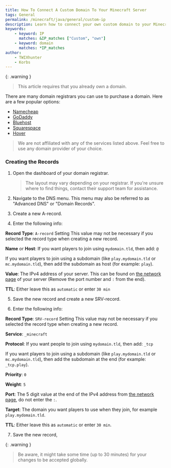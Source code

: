 ```yaml
---
title: How To Connect A Custom Domain To Your Minecraft Server
tags: General
permalink: /minecraft/java/general/custom-ip
description: Learn how to connect your own custom domain to your Minecraft server.
keywords:
    - keyword: IP
      matches: &IP_matches ["Custom", "own"]
    - keyword: domain
      matches: *IP_matches
author:
    - TWIXhunter
    - Korbs
---
```


{: .warning }
> This article requires that you already own a domain.

There are many domain registrars you can use to purchase a domain. Here are a few popular options:

- [Namecheap](https://namecheap.com/)
- [GoDaddy](https://godaddy.com)
- [Bluehost](https://bluehost.com/domains)
- [Squarespace](https://domains.squarespace.com/)
- [Hover](https://www.hover.com/)

> We are not affiliated with any of the services listed above. Feel free to use any domain provider of your choice.

### Creating the Records

1. Open the dashboard of your domain registrar.

    > The layout may vary depending on your registrar. If you're unsure where to find things, contact their support team for assistance.

2. Navigate to the DNS menu. This menu may also be referred to as "Advanced DNS" or "Domain Records".

3. Create a new A-record.

4. Enter the following info:

**Record Type**:
`A-record`
Setting This value may not be necessary if you selected the record type when creating a new record.

**Name** or **Host**:
If you want players to join using `mydomain.tld`, then add: `@`

If you want players to join using a subdomain (like `play.mydomain.tld` or `mc.mydomain.tld`), then add the subdomain as host (for example: `play`).

**Value**:
The IPv4 address of your server. This can be found on [the network page](https://client.falixnodes.net/server/network) of your server (Remove the port number and `:` from the end).

**TTL**:
Either leave this as `automatic` or enter `30 min`

5. Save the new record and create a new SRV-record.

6. Enter the following info:

**Record Type**:
`SRV-record`
Setting This value may not be necessary if you selected the record type when creating a new record.

**Service**: 
`_minecraft`

**Protocol**:
If you want people to join using `mydomain.tld`, then add: `_tcp`

If you want players to join using a subdomain (like `play.mydomain.tld` or `mc.mydomain.tld`), then add the subdomain at the end (for example: `_tcp.play`).

**Priority**:
`0`

**Weight**:
`5`

**Port**:
The 5 digit value at the end of the IPv4 address from [the network page](https://client.falixnodes.net/server/network), do not enter the `:`.

**Target**:
The domain you want players to use when they join, for example `play.mydomain.tld`.

**TTL**:
Either leave this as `automatic` or enter `30 min`.

7. Save the new record, 

  {: .warning }
  > Be aware, it might take some time (up to 30 minutes) for your changes to be accepted globally.